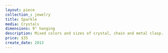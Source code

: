 ```yaml
---
layout: piece
collection_: jewelry
title: Sparkle
media: Crystals
dimensions: 9" hanging
description: Mixed colors and sizes of crystal, chain and metal clasp.
price: $35
create_date: 2013
---
```

